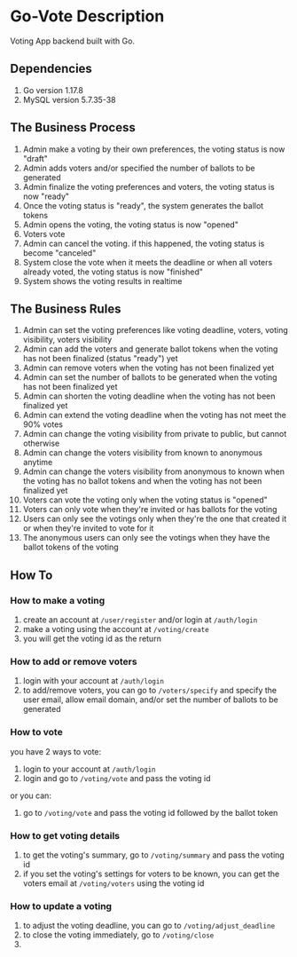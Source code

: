 # Go-Vote Description
Voting App backend built with Go.

## Dependencies
1. Go version 1.17.8
2. MySQL version 5.7.35-38

## The Business Process
1. Admin make a voting by their own preferences, the voting status is now "draft"
2. Admin adds voters and/or specified the number of ballots to be generated
3. Admin finalize the voting preferences and voters, the voting status is now "ready"
4. Once the voting status is "ready", the system generates the ballot tokens
5. Admin opens the voting, the voting status is now "opened"
6. Voters vote
7. Admin can cancel the voting. if this happened, the voting status is become "canceled"
8. System close the vote when it meets the deadline or when all voters already voted, the voting status is now "finished"
9. System shows the voting results in realtime

## The Business Rules
1. Admin can set the voting preferences like voting deadline, voters, voting visibility, voters visibility
2. Admin can add the voters and generate ballot tokens when the voting has not been finalized (status "ready") yet
3. Admin can remove voters when the voting has not been finalized yet
4. Admin can set the number of ballots to be generated when the voting has not been finalized yet
5. Admin can shorten the voting deadline when the voting has not been finalized yet
6. Admin can extend the voting deadline when the voting has not meet the 90% votes
7. Admin can change the voting visibility from private to public, but cannot otherwise
8. Admin can change the voters visibility from known to anonymous anytime
9. Admin can change the voters visibility from anonymous to known when the voting has no ballot tokens and when the voting has not been finalized yet
10. Voters can vote the voting only when the voting status is "opened"
11. Voters can only vote when they're invited or has ballots for the voting
12. Users can only see the votings only when they're the one that created it or when they're invited to vote for it
13. The anonymous users can only see the votings when they have the ballot tokens of the voting

## How To
### How to make a voting
1. create an account at `/user/register` and/or login at `/auth/login`
2. make a voting using the account at `/voting/create`
3. you will get the voting id as the return

### How to add or remove voters
1. login with your account at `/auth/login`
2. to add/remove voters, you can go to `/voters/specify` and specify the user email, allow email domain, and/or set the number of ballots to be generated

### How to vote
you have 2 ways to vote:
1. login to your account at `/auth/login`
2. login and go to `/voting/vote` and pass the voting id

or you can:
1. go to `/voting/vote` and pass the voting id followed by the ballot token

### How to get voting details
1. to get the voting's summary, go to `/voting/summary` and pass the voting id
2. if you set the voting's settings for voters to be known, you can get the voters email at `/voting/voters` using the voting id

### How to update a voting
1. to adjust the voting deadline, you can go to `/voting/adjust_deadline`
2. to close the voting immediately, go to `/voting/close`
3. 
